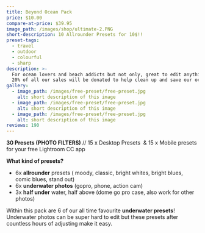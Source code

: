 ```yaml
---
title: Beyond Ocean Pack
price: $10.00
compare-at-price: $39.95
image_path: /images/shop/ultimate-2.PNG
short-description: 10 Allrounder Presets for 10$!!
preset-tags:
  - travel
  - outdoor
  - colourful
  - sharp
description: >-
  For ocean lovers and beach addicts but not only, great to edit anything else.
  20% of all our sales will be donated to help clean up and save our oceans.
gallery:
  - image_path: /images/free-preset/free-preset.jpg
    alt: short description of this image
  - image_path: /images/free-preset/free-preset.jpg
    alt: short description of this image
  - image_path: /images/free-preset/free-preset.jpg
    alt: short description of this image
reviews: 190
---
```


**30 Presets (PHOTO FILTERS)**&nbsp;// 15 x Desktop Presets&nbsp; & 15 x Mobile presets for your free Lightroom CC app

**What kind of presets?**

* 6x&nbsp;**allrounder**&nbsp;presets ( moody, classic, bright whites, bright blues, comic blues, stand out)&nbsp;
* 6x&nbsp;**underwater photos**&nbsp;(gopro, phone, action cam)
* 3x&nbsp;**half under**&nbsp;water, half above (dome go pro case, also work for other photos)

Within this pack are 6 of our all time favourite&nbsp;**underwater presets**\! Underwater photos can be super hard to edit but these presets after countless hours of adjusting make it easy.&nbsp;&nbsp;